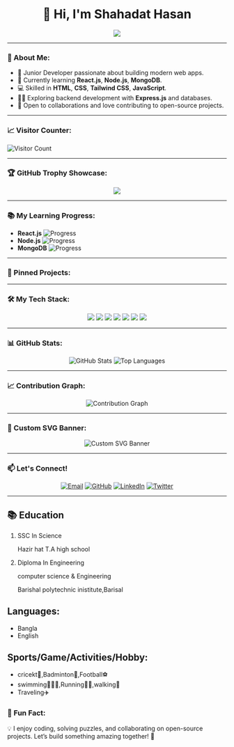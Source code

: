 <h1 align="center">👋 Hi, I'm Shahadat Hasan</h1>

<p align="center">
  <img src="https://readme-typing-svg.herokuapp.com?color=00FF00&size=22&center=true&vCenter=true&width=600&lines=Junior+Web+Developer;Front-end+Learner;Backend+Explorer;Open+to+Collaborations!">
</p>

---

### 🚀 About Me:
- 🌱 Junior Developer passionate about building modern web apps.
- 🔭 Currently learning **React.js**, **Node.js**, **MongoDB**.
- 💻 Skilled in **HTML**, **CSS**, **Tailwind CSS**, **JavaScript**.
- 👨‍💻 Exploring backend development with **Express.js** and databases.
- 🌟 Open to collaborations and love contributing to open-source projects.

---

### 📈 Visitor Counter:
![Visitor Count](https://komarev.com/ghpvc/?username=ShahadatHasan623&label=Profile%20Views&color=blue&style=flat)

---

### 🏆 GitHub Trophy Showcase:
<p align="center">
  <img src="https://github-profile-trophy.vercel.app/?username=ShahadatHasan623&theme=gruvbox&no-frame=true&row=1&column=6" />
</p>

---

### 📚 My Learning Progress:
- **React.js** ![Progress](https://progress-bar.dev/65/)
- **Node.js** ![Progress](https://progress-bar.dev/50/)
- **MongoDB** ![Progress](https://progress-bar.dev/40/)

---

### 📌 Pinned Projects:
<p align="center">
 <a href="https://app.netlify.com/projects/gardening-app-store-a10/">
</a>
  <a href="https://bill-management-a9.netlify.app/">
  </a>
</p>

---

### 🛠 My Tech Stack:
<p align="center">
  <img src="https://img.shields.io/badge/HTML5-E34F26?logo=html5&logoColor=white&style=for-the-badge" />
  <img src="https://img.shields.io/badge/CSS3-1572B6?logo=css3&logoColor=white&style=for-the-badge" />
  <img src="https://img.shields.io/badge/JavaScript-F7DF1E?logo=javascript&logoColor=black&style=for-the-badge" />
  <img src="https://img.shields.io/badge/TailwindCSS-06B6D4?logo=tailwind-css&logoColor=white&style=for-the-badge" />
  <img src="https://img.shields.io/badge/React-61DAFB?logo=react&logoColor=black&style=for-the-badge" />
  <img src="https://img.shields.io/badge/Node.js-339933?logo=node.js&logoColor=white&style=for-the-badge" />
  <img src="https://img.shields.io/badge/MongoDB-47A248?logo=mongodb&logoColor=white&style=for-the-badge" />
</p>

---

### 📊 GitHub Stats:
<p align="center">
  <img src="https://github-readme-stats.vercel.app/api?username=ShahadatHasan623&show_icons=true&theme=radical&hide=prs" alt="GitHub Stats" />
  <img src="https://github-readme-stats.vercel.app/api/top-langs/?username=ShahadatHasan623&layout=compact&theme=radical" alt="Top Languages" />
</p>

---

### 📈 Contribution Graph:
<p align="center">
  <img src="https://github-readme-activity-graph.cyclic.app/graph?username=ShahadatHasan623&theme=react-dark" alt="Contribution Graph" />
</p>

---

### 🎨 Custom SVG Banner:
<p align="center">
  <img src="https://svg-banners.vercel.app/api?type=typeWriter&text1=Hello%20World!%20I'm%20Shahadat!&width=800&height=200" alt="Custom SVG Banner" />
</p>

---

### 📫 Let's Connect!
<p align="center">
  <a href="mailto:shahadat@example.com"><img src="https://img.shields.io/badge/Email-D14836?style=for-the-badge&logo=gmail&logoColor=white" alt="Email"></a>
  <a href="https://github.com/ShahadatHasan623"><img src="https://img.shields.io/badge/GitHub-181717?style=for-the-badge&logo=github&logoColor=white" alt="GitHub"></a>
  <a href="https://linkedin.com/in/shahadat-hasan"><img src="https://img.shields.io/badge/LinkedIn-blue?style=for-the-badge&logo=linkedin&logoColor=white" alt="LinkedIn"></a>
  <a href="https://twitter.com/shahadathasan"><img src="https://img.shields.io/badge/Twitter-1DA1F2?style=for-the-badge&logo=twitter&logoColor=white" alt="Twitter"></a>
</p>

---

<h2>📚 Education</h2>

1.  SSC In Science

     Hazir hat T.A high school
2. Diploma In Engineering 

    computer science & Engineering
    
    Barishal polytechnic inistitute,Barisal

<h2>Languages:</h2>

 - Bangla
 - English


<h2>Sports/Game/Activities/Hobby:</h2>

- cricekt🏏,Badminton🏸,Football⚽
- swimming🏊🏻‍♂️,Running🏃‍♂️,walking🚶
- Traveling✈️

### 🌟 Fun Fact:
💡 I enjoy coding, solving puzzles, and collaborating on open-source projects. Let’s build something amazing together! 🚀